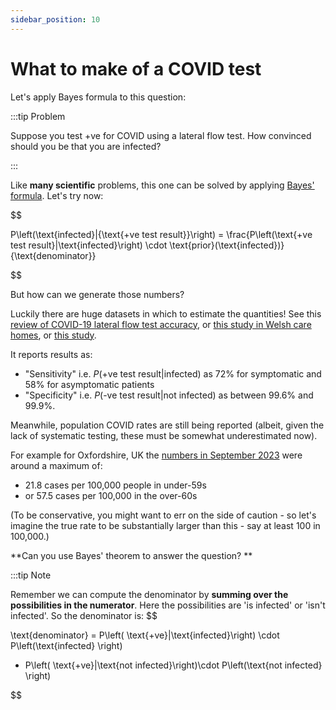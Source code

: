 ```yaml
---
sidebar_position: 10
---
```


# What to make of a COVID test

Let's apply Bayes formula to this question:

:::tip Problem

Suppose you test +ve for COVID using a lateral flow test.  How convinced should you be that you are infected?

:::

Like **many scientific** problems, this one can be solved by applying [Bayes' formula](./bayes.md).  Let's try now:

$$

P\left(\text{infected}|{\text{+ve test result}}\right) = \frac{P\left(\text{+ve test result}|\text{infected}\right) \cdot \text{prior}(\text{infected})}{\text{denominator}}

$$

But how can we generate those numbers?

Luckily there are huge datasets in which to estimate the quantities!  See this [review of COVID-19 lateral flow test accuracy](https://www.cochranelibrary.com/cdsr/doi/10.1002/14651858.CD013705.pub2/full), or [this study in Welsh care homes](https://pmc.ncbi.nlm.nih.gov/articles/PMC10446167/#:~:text=Using%20this%20data%2C%20overall%20sensitivity,%25CI%2099.89%2C%2099.93), or [this study](https://pubmed.ncbi.nlm.nih.gov/34242764/#:~:text=The%20overall%20sensitivity%20of%20the,%25%20CI%2099.5%2D100.0).

It reports results as:

- "Sensitivity" i.e. $P(\text{+ve test result}|\text{infected})$ as 72% for symptomatic and 58% for asymptomatic patients
- "Specificity" i.e. $P(\text{-ve test result}|\text{not infected})$ as between 99.6% and 99.9%.

Meanwhile, population COVID rates are still being reported (albeit, given the lack of systematic testing, these must be somewhat underestimated now).

For example for Oxfordshire, UK the [numbers in September 2023](https://www.oxfordshire.gov.uk/council/coronavirus-covid-19/latest-figures) were around a maximum of:

* 21.8 cases per 100,000 people in under-59s
* or 57.5 cases per 100,000 in the over-60s

(To be conservative, you might want to err on the side of caution - so let's imagine the true rate to be substantially larger than this - say at least 100 in 100,000.)

**Can you use Bayes' theorem to answer the question? **

:::tip Note

Remember we can compute the denominator by **summing over the possibilities in the numerator**.
Here the possibilities are 'is infected' or 'isn't infected'.  So the denominator is:
$$

\text{denominator}
= P\left( \text{+ve}|\text{infected}\right) \cdot P\left(\text{infected} \right)
+ P\left( \text{+ve}|\text{not infected}\right)\cdot P\left(\text{not infected} \right)

$$